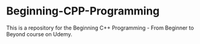 # Beginning-CPP-Programming

This is a repository for the Beginning C++ Programming - From Beginner to Beyond course on Udemy.
